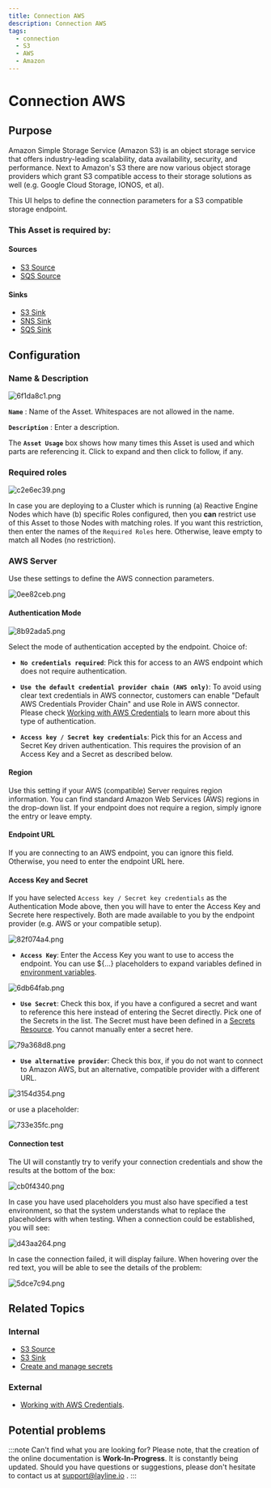 ```yaml
---
title: Connection AWS
description: Connection AWS
tags:
  - connection
  - S3
  - AWS
  - Amazon
---
```


# Connection AWS

## Purpose

Amazon Simple Storage Service (Amazon S3) is an object storage service that offers industry-leading scalability, data availability, security, and performance.
Next to Amazon's S3 there are now various object storage providers which grant S3 compatible access to their storage solutions as well (e.g. Google Cloud Storage, IONOS, et al).

This UI helps to define the connection parameters for a S3 compatible storage endpoint. 

### This Asset is required by:

#### Sources
* [S3 Source](/docs/assets/sources/asset-source-s3)
* [SQS Source](/docs/assets/sources/asset-source-sqs)
 
#### Sinks
* [S3 Sink](/docs/assets/sinks/asset-sink-s3)
* [SNS Sink](/docs/assets/sinks/asset-sink-sns)
* [SQS Sink](/docs/assets/sinks/asset-sink-sqs)

## Configuration

### Name & Description

![6f1da8c1.png](.asset-connection-aws_images/6f1da8c1.png "Name & Description (Connection AWS)")

**`Name`** : Name of the Asset. Whitespaces are not allowed in the name.

**`Description`** : Enter a description.

The **`Asset Usage`** box shows how many times this Asset is used and which parts are referencing it. Click to expand and then click to follow, if any.

### Required roles

![c2e6ec39.png](.asset-connection-aws_images/c2e6ec39.png "Required Roles (Connection AWS)")

In case you are deploying to a Cluster which is running (a) Reactive Engine Nodes which have (b) specific Roles configured, then you **can** restrict use of this Asset to those Nodes with matching roles.
If you want this restriction, then enter the names of the `Required Roles` here. Otherwise, leave empty to match all Nodes (no restriction).


### AWS Server

Use these settings to define the AWS connection parameters.

![0ee82ceb.png](.asset-connection-aws_images/0ee82ceb.png "Server Settings (Connection AWS)")

#### Authentication Mode

![8b92ada5.png](.asset-connection-aws_images/8b92ada5.png "Authentication Mode (Connection AWS)")

Select the mode of authentication accepted by the endpoint. Choice of:

* **`No credentials required`**: Pick this for access to an AWS endpoint which does not require authentication.

* **`Use the default credential provider chain (AWS only)`**: To avoid using clear text credentials in AWS connector, customers can enable "Default AWS Credentials Provider Chain" and use Role in AWS connector.
Please check [Working with AWS Credentials](https://docs.aws.amazon.com/sdk-for-java/v1/developer-guide/credentials.html) to learn more about this type of authentication. 

* **`Access key / Secret key credentials`**: Pick this for an Access and Secret Key driven authentication.
This requires the provision of an Access Key and a Secret as described below.

#### Region

Use this setting if your AWS (compatible) Server requires region information. 
You can find standard Amazon Web Services (AWS) regions in the drop-down list.
If your endpoint does not require a region, simply ignore the entry or leave empty.

#### Endpoint URL

If you are connecting to an AWS endpoint, you can ignore this field. 
Otherwise, you need to enter the endpoint URL here.

#### Access Key and Secret

If you have selected `Access key / Secret key credentials` as the Authentication Mode above,
then you will have to enter the Access Key and Secrete here respectively.
Both are made available to you by the endpoint provider (e.g. AWS or your compatible setup).

![82f074a4.png](.asset-connection-aws_images/82f074a4.png "Access Key and Secret - manual entry (Connection AWS)")

* **`Access Key`**: Enter the Access Key you want to use to access the endpoint. 
You can use ${...} placeholders to expand variables defined in [environment variables](/docs/assets/resources/asset-resource-environment). 

![6db64fab.png](.asset-connection-aws_images/6db64fab.png "Access Key as placeholder")

* **`Use Secret`**: Check this box, if you have a configured a secret and want to reference this here
instead of entering the Secret directly.
Pick one of the Secrets in the list. The Secret must have been defined in a [Secrets Resource](/docs/assets/resources/asset-resource-secret).
You cannot manually enter a secret here.

![79a368d8.png](.asset-connection-aws_images/79a368d8.png "Use Secret (Connection AWS)")

* **`Use alternative provider`**: Check this box, if you do not want to connect to Amazon AWS, but an alternative, compatible provider with a different URL.

![3154d354.png](.asset-connection-aws_images/3154d354.png "Use alternative provider (Connection AWS)")

or use a placeholder:

![733e35fc.png](.asset-connection-aws_images/733e35fc.png "Use alternative provider with placeholder (Connection AWS)")

#### Connection test

The UI will constantly try to verify your connection credentials and show the results at the bottom of the box:

![cb0f4340.png](.asset-connection-aws_images/cb0f4340.png "Connection testing in progress (Connection AWS)")

In case you have used placeholders you must also have specified a test environment, so that the system understands what to replace the placeholders with when testing.
When a connection could be established, you will see:

![d43aa264.png](.asset-connection-aws_images/d43aa264.png "Connection successful (Connection AWS)")

In case the connection failed, it will display failure. When hovering over the red text, you will be able to see the details of the problem:

![5dce7c94.png](.asset-connection-aws_images/5dce7c94.png "Connection failed (Connection AWS)")

## Related Topics

### Internal
* [S3 Source](/docs/assets/sources/asset-source-s3)
* [S3 Sink](/docs/assets/sinks/asset-sink-s3)
* [Create and manage secrets](/docs/assets/resources/asset-resource-secret)

### External
* [Working with AWS Credentials](https://docs.aws.amazon.com/sdk-for-java/v1/developer-guide/credentials.html).


## Potential problems

:::note Can't find what you are looking for?
Please note, that the creation of the online documentation is **Work-In-Progress**. It is constantly being updated.
Should you have questions or suggestions, please don't hesitate to contact us at support@layline.io .
:::

